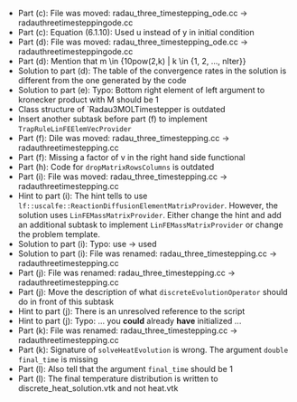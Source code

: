 - Part (c): File was moved: radau_three_timestepping_ode.cc -> radauthreetimesteppingode.cc
- Part (c): Equation (6.1.10): Used u instead of y in initial condition
- Part (d): File was moved: radau_three_timestepping_ode.cc -> radauthreetimesteppingode.cc
- Part (d): Mention that m \in {10pow(2,k) | k \in {1, 2, ..., nIter}}
- Solution to part (d): The table of the convergence rates in the solution is different from the one generated by the code
- Solution to part (e): Typo: Bottom right element of left argument to kronecker product with M should be 1
- Class structure of `Radau3MOLTimestepper is outdated
- Insert another subtask before part (f) to implement `TrapRuleLinFEElemVecProvider`
- Part (f): Dile was moved: radau_three_timestepping.cc -> radauthreetimestepping.cc
- Part (f): Missing a factor of v in the right hand side functional
- Part (h): Code for `dropMatrixRowsColumns` is outdated
- Part (i): File was moved: radau_three_timestepping.cc -> radauthreetimestepping.cc
- Hint to part (i): The hint tells to use `lf::uscalfe::ReactionDiffusionElementMatrixProvider`. However, the solution uses `LinFEMassMatrixProvider`. Either change the hint and add an additional subtask to implement `LinFEMassMatrixProvider` or change the problem template.
- Solution to part (i): Typo: use -> used
- Solution to part (i): File was renamed: radau_three_timestepping.cc -> radauthreetimestepping.cc
- Part (j): File was renamed: radau_three_timestepping.cc -> radauthreetimestepping.cc
- Part (j): Move the description of what `discreteEvolutionOperator` should do in front of this subtask
- Hint to part (j): There is an unresolved reference to the script
- Hint to part (j): Typo: ... you **could** already **have** initialized ...
- Part (k): File was renamed: radau_three_timestepping.cc -> radauthreetimestepping.cc
- Part (k): Signature of `solveHeatEvolution` is wrong. The argument `double final_time` is missing
- Part (l): Also tell that the argument `final_time` should be 1
- Part (l): The final temperature distribution is written to discrete_heat_solution.vtk and not heat.vtk
